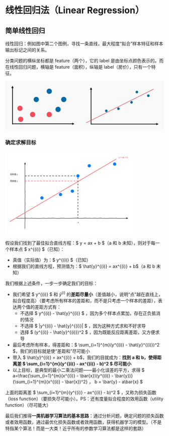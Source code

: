 # 线性回归法（Linear Regression）

## 简单线性回归

线性回归：例如图中第二个图例，寻找一条直线，最大程度“拟合”样本特征和样本输出标记之间的关系。

分类问题的横纵坐标都是 feature（两个），它的 label 是由坐标点颜色表示的。而在线性回归问题，横轴是 feature（面积），纵轴是 label（房价），只有一个特征。

![线性回归和分类问题坐标区别](../../img/线性回归和分类问题坐标区别.png)

### 确定求解目标

<img src="../../img/房价例子.png" alt="房价例子" style="zoom:40%;" />

假设我们找到了最佳拟合直线方程：$ y = ax + b $（a 和 b 未知），则对于每一个样本点 $ x^{(i)} $（已知）：

- 真值（实际值）为：$ y^{(i)} $（已知）
- 根据我们的直线方程，预测值为：$ \hat{y}^{(i)} = ax^{(i)} + b$（a 和 b 未知）

我们根据上述条件，一步一步确定我们的目标：

- 我们希望 $ y^{(i)} $ 和 $\hat{y}^{(i)}$ 的**差距尽量小**（差值越小，说明“点”越在直线上，拟合程度高）（要考虑所有样本的差距和，而不是只考虑一个样本的差距），表达两个值的差距方式有：
  - 不选择 $ y^{(i)} - \hat{y}^{(i)} $ ，因为多个样本点累加，存在正负抵消的情况
  - 不选择 $ |y^{(i)} - \hat{y}^{(i)}| $ ，因为这种方式求和不好求导
  - 选择 $ (y^{(i)} - \hat{y}^{(i)})^2 $ ，因为既能反应距离差距，又方便求导
- 最后考虑所有样本，得差距和：$ \sum_{i=1}^{m}(y^{(i)} - \hat{y}^{(i)})^2 $，我们的目标就是使“差距和”尽可能小
- 带入 $ \hat{y}^{(i)} = ax^{(i)} + b$，我们的目就成为：**找到 a 和 b，使得距离差  $ \sum_{i=1}^{m}(y^{(i)} - ax^{(i)} - b)^2 $ 尽可能小**
- 以上目标，是典型的最小二乘法问题——最小化误差的平方，求得 $ a=\frac{\sum_{i=1}^{m}(x^{(i)} - \bar{x})(y^{(i)} - \bar{y})}{\sum_{i=1}^{m}(x^{(i)} - \bar{x})^2} $，$ b = \bar{y} - a\bar{x} $

上面的距离差 $ \sum_{i=1}^{m}(y^{(i)} - ax^{(i)} - b)^2 $ ，又称为损失函数（loss function）（要损失尽可能小）。PS：还有度量拟合程度的效用函数（utility function）（尽可能大）

最后我们推得**一类机器学习算法的基本思路**：通过分析问题，确定问题的损失函数或者效用函数，通过最优化损失函数或者效用函数，获得机器学习的模型。（不是特指某个算法！而是一大类！近乎所有的参数学习算法都是这样的套路）

